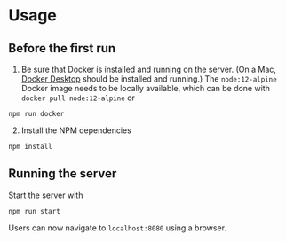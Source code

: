 # Usage

## Before the first run
1. Be sure that Docker is installed and running on the server. (On a Mac, [Docker Desktop](https://www.docker.com/products/docker-desktop) should be installed and running.) The `node:12-alpine` Docker image needs to be locally available, which can be done with `docker pull node:12-alpine` or

  ```
  npm run docker
  ```

2. Install the NPM dependencies

  ```
  npm install
  ```

## Running the server

Start the server with

```
npm run start
```

Users can now navigate to `localhost:8080` using a browser.
